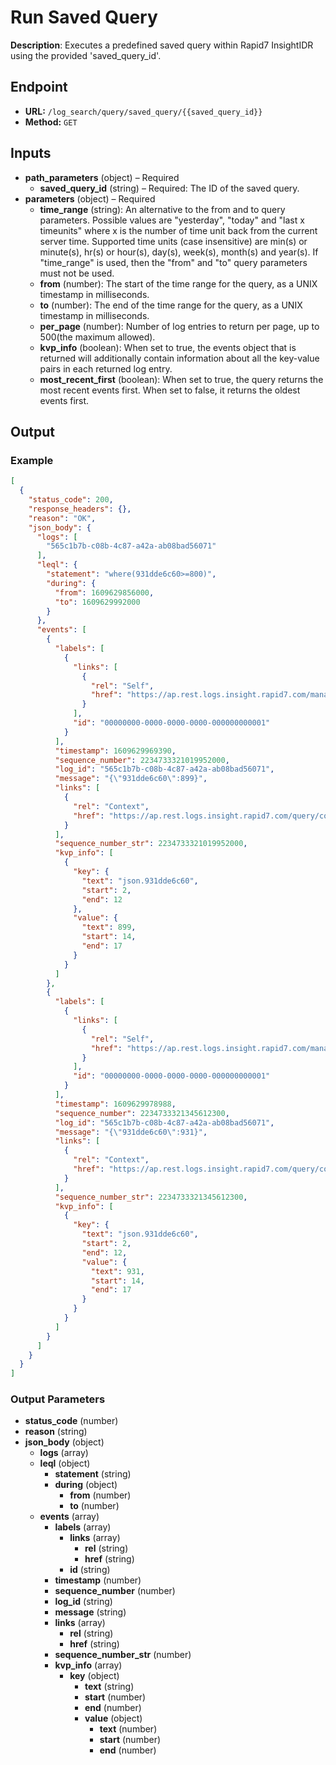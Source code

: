 # Run Saved Query

**Description**: Executes a predefined saved query within Rapid7 InsightIDR using the provided 'saved_query_id'.

## Endpoint

- **URL:** `/log_search/query/saved_query/{{saved_query_id}}`
- **Method:** `GET`
## Inputs

- **path_parameters** (object) – Required
  - **saved_query_id** (string) – Required: The ID of the saved query.
- **parameters** (object) – Required
  - **time_range** (string): An alternative to the from and to query parameters. Possible values are "yesterday", "today" and "last x timeunits" where x is the number of time unit back from the current server time. Supported time units (case insensitive) are min(s) or minute(s), hr(s) or hour(s), day(s), week(s), month(s) and year(s). If "time_range" is used, then the "from" and "to" query parameters must not be used.
  - **from** (number): The start of the time range for the query, as a UNIX timestamp in milliseconds.
  - **to** (number): The end of the time range for the query, as a UNIX timestamp in milliseconds.
  - **per_page** (number): Number of log entries to return per page, up to 500(the maximum allowed).
  - **kvp_info** (boolean): When set to true, the events object that is returned will additionally contain information about all the key-value pairs in each returned log entry.
  - **most_recent_first** (boolean): When set to true, the query returns the most recent events first. When set to false, it returns the oldest events first.
## Output

### Example

```json
[
  {
    "status_code": 200,
    "response_headers": {},
    "reason": "OK",
    "json_body": {
      "logs": [
        "565c1b7b-c08b-4c87-a42a-ab08bad56071"
      ],
      "leql": {
        "statement": "where(931dde6c60>=800)",
        "during": {
          "from": 1609629856000,
          "to": 1609629992000
        }
      },
      "events": [
        {
          "labels": [
            {
              "links": [
                {
                  "rel": "Self",
                  "href": "https://ap.rest.logs.insight.rapid7.com/management/labels/00000000-0000-0000-0000-000000000001"
                }
              ],
              "id": "00000000-0000-0000-0000-000000000001"
            }
          ],
          "timestamp": 1609629969390,
          "sequence_number": 2234733321019952000,
          "log_id": "565c1b7b-c08b-4c87-a42a-ab08bad56071",
          "message": "{\"931dde6c60\":899}",
          "links": [
            {
              "rel": "Context",
              "href": "https://ap.rest.logs.insight.rapid7.com/query/context/2234733321019952220?per_page=50&timestamp=1609629969390&log_keys=565c1b7b-c08b-4c87-a42a-ab08bad56071&context_type=SURROUND&kvp_info=true"
            }
          ],
          "sequence_number_str": 2234733321019952000,
          "kvp_info": [
            {
              "key": {
                "text": "json.931dde6c60",
                "start": 2,
                "end": 12
              },
              "value": {
                "text": 899,
                "start": 14,
                "end": 17
              }
            }
          ]
        },
        {
          "labels": [
            {
              "links": [
                {
                  "rel": "Self",
                  "href": "https://ap.rest.logs.insight.rapid7.com/management/labels/00000000-0000-0000-0000-000000000001"
                }
              ],
              "id": "00000000-0000-0000-0000-000000000001"
            }
          ],
          "timestamp": 1609629978988,
          "sequence_number": 2234733321345612300,
          "log_id": "565c1b7b-c08b-4c87-a42a-ab08bad56071",
          "message": "{\"931dde6c60\":931}",
          "links": [
            {
              "rel": "Context",
              "href": "https://ap.rest.logs.insight.rapid7.com/query/context/2234733321345612345?per_page=1&timestamp=1609629978988&log_keys=565c1b7b-c08b-4c87-a42a-ab08bad56071&context_type=SURROUND&kvp_info=true"
            }
          ],
          "sequence_number_str": 2234733321345612300,
          "kvp_info": [
            {
              "key": {
                "text": "json.931dde6c60",
                "start": 2,
                "end": 12,
                "value": {
                  "text": 931,
                  "start": 14,
                  "end": 17
                }
              }
            }
          ]
        }
      ]
    }
  }
]
```
### Output Parameters

- **status_code** (number)
- **reason** (string)
- **json_body** (object)
  - **logs** (array)
  - **leql** (object)
    - **statement** (string)
    - **during** (object)
      - **from** (number)
      - **to** (number)
  - **events** (array)
    - **labels** (array)
      - **links** (array)
        - **rel** (string)
        - **href** (string)
      - **id** (string)
    - **timestamp** (number)
    - **sequence_number** (number)
    - **log_id** (string)
    - **message** (string)
    - **links** (array)
      - **rel** (string)
      - **href** (string)
    - **sequence_number_str** (number)
    - **kvp_info** (array)
      - **key** (object)
        - **text** (string)
        - **start** (number)
        - **end** (number)
        - **value** (object)
          - **text** (number)
          - **start** (number)
          - **end** (number)